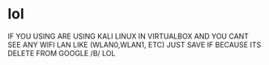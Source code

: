 # lol

IF YOU USING ARE USING KALI LINUX IN VIRTUALBOX
AND YOU CANT SEE ANY WIFI LAN LIKE (WLAN0,WLAN1, ETC)
JUST SAVE IF BECAUSE ITS DELETE FROM GOOGLE 
/B/ LOL
